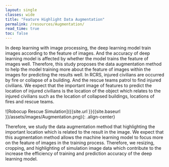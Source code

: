 ```yaml
---
layout: single
classes: wide
title: "Feature Highlight Data Augmentation"
permalink: /resources/Augmentation/
read_time: true
toc: false
---
```


In deep learning with image processing, the deep learning model train images according to the feature of images. And the accuracy of deep learning model is affected by whether the model trains the feature of images well. Therefore, this study proposes the data augmentation method to help the model training more about the feature of images within the images for predicting the results well. In RCRS, injured civilians are occurred by fire or collapse of a building. And the rescue teams patrol to find injured civilians. We expect that the important image of features to predict the location of injured civilians is the location of the object which relates to the injured civilians such as the location of collapsed buildings, locations of fires and rescue teams.


![Robocup Rescue Simulation]({{site.url }}{{site.baseurl }}/assets/images/Augmentation.png){: .align-center}

 Therefore, we study the data augmentation method that highlighting the important location which is related to the result in the image. We expect that this augmentation method allows the machine learning model to focus more on the feature of images in the training process. Therefore, we resizing, cropping, and highlighting of simulation image data which contribute to the increase the efficiency of training and prediction accuracy of the deep learning model.
